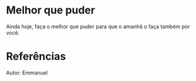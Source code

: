 # Melhor que puder
Ainda hoje, faça o melhor que puder para que o amanhã o faça também por você.

# Referências
Autor: Emmanuel

